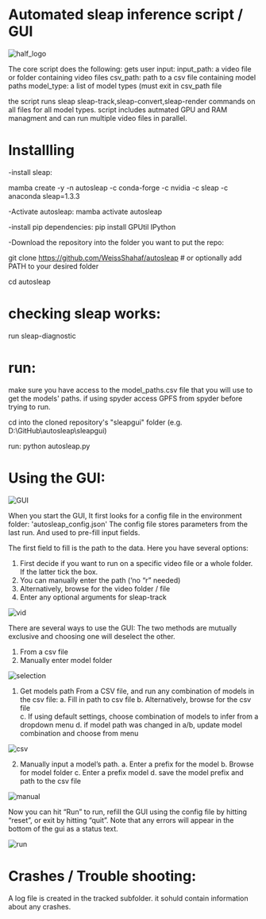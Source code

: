 # Automated sleap inference script / GUI

![half_logo](https://github.com/StempelLab/sleap_well/assets/101252955/c206e1bb-242e-4b02-a9a8-89c4b4c3b87d)


 The core script does the following:
 gets user input:
 input_path: a video file or folder containing video files
 csv_path: path to a csv file containing model paths
 model_type: a list of model types (must exit in csv_path file

 the script runs sleap sleap-track,sleap-convert,sleap-render commands on all files for all model types.
script includes autmated GPU and RAM managment and can run multiple video files in parallel.

# Installling


   -install sleap: 
   
   mamba create -y -n autosleap -c conda-forge -c nvidia -c sleap -c anaconda sleap=1.3.3


   -Activate autosleap: mamba activate autosleap
   
   -install pip dependencies:    pip install GPUtil IPython

   -Download the repository into the folder you want to put the repo:
   
   git clone https://github.com/WeissShahaf/autosleap  # or optionally add PATH to your desired folder
   
   cd autosleap
 

 

   
   

# checking sleap works:
run sleap-diagnostic

# run:

make sure you have access to the model_paths.csv file that you will use to get the models' paths. if using spyder access GPFS from spyder before trying to run.

cd into the cloned repository's "sleapgui" folder (e.g. D:\GitHub\autosleap\sleapgui)

run: python autosleap.py



# Using the GUI:
![GUI](https://github.com/WeissShahaf/autosleap/assets/45653608/f7dcad2b-8f25-4044-83c4-8f573014f8e0)



When you start the GUI,
It first looks for a config file in the environment folder: 'autosleap_config.json'
The config file stores parameters from the last run. And used to pre-fill input fields.

The first field to fill is the path to the data.
Here you have several options:
1)	First decide if you want to run on a specific video file or a whole folder. If the latter tick the box.
2)	You can manually enter the path (‘no “r” needed)
3)	Alternatively, browse for the video folder / file
4)	Enter any optional arguments for sleap-track

![vid](https://github.com/WeissShahaf/autosleap/assets/45653608/ab0da8f9-fbd8-4836-a828-b2644af91dbc)

There are several ways to use the GUI: The two methods are mutually exclusive and choosing one will deselect the other.
1)	From a csv file
2)	Manually enter model folder
   
![selection](https://github.com/WeissShahaf/autosleap/assets/45653608/2d17d145-34c6-49b5-ac60-fd32fb1b22a4)

1.	Get models path From a CSV file, and run any combination of models in the csv file:
 a.	Fill in path to csv file
 b.	Alternatively, browse for the csv file  
 c.	If using default settings, choose combination of models to infer from a dropdown menu
 d.	if model path was changed in a/b, update model combination and choose from menu

![csv](https://github.com/WeissShahaf/autosleap/assets/45653608/a76b5d87-3f0d-40b9-9795-c2a98447ed30)

2. Manually input a model’s path.
 a.	Enter a prefix for the model
 b.	Browse for model folder
 c.	Enter a prefix model
 d.	save the model prefix and path to the csv file

![manual](https://github.com/WeissShahaf/autosleap/assets/45653608/8011f738-9410-45eb-9746-324ee113fef3)

Now you can hit “Run” to run, refill the GUI using the config file by hitting “reset”, or exit by hitting “quit”. Note that any errors will appear in the bottom of the gui as a status text.

![run](https://github.com/WeissShahaf/autosleap/assets/45653608/cd20d4da-ac35-4464-bb5a-761919d428fd)

# Crashes / Trouble shooting:
A log file is created in the tracked subfolder. it sohuld contain information about any crashes.

 




   




